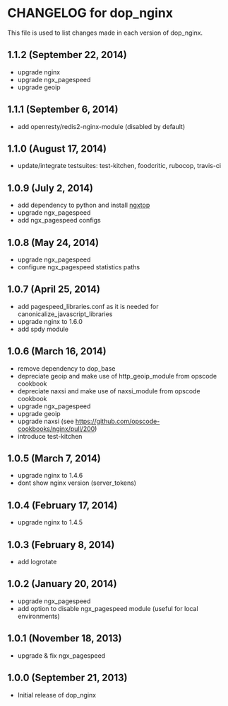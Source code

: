 # CHANGELOG for dop_nginx

This file is used to list changes made in each version of dop_nginx.

## 1.1.2  (September 22, 2014)

* upgrade nginx
* upgrade ngx_pagespeed
* upgrade geoip

## 1.1.1  (September 6, 2014)

* add openresty/redis2-nginx-module (disabled by default)

## 1.1.0  (August 17, 2014)

* update/integrate testsuites: test-kitchen, foodcritic, rubocop, travis-ci

## 1.0.9  (July 2, 2014)

* add dependency to python and install [ngxtop](https://github.com/lebinh/ngxtop)
* upgrade ngx_pagespeed
* add ngx_pagespeed configs

## 1.0.8  (May 24, 2014)

* upgrade ngx_pagespeed
* configure ngx_pagespeed statistics paths

## 1.0.7  (April 25, 2014)

* add pagespeed_libraries.conf as it is needed for canonicalize_javascript_libraries
* upgrade nginx to 1.6.0
* add spdy module

## 1.0.6  (March 16, 2014)

* remove dependency to dop_base
* depreciate geoip and make use of http_geoip_module from opscode cookbook
* depreciate naxsi and make use of naxsi_module from opscode cookbook
* upgrade ngx_pagespeed
* upgrade geoip
* upgrade naxsi (see https://github.com/opscode-cookbooks/nginx/pull/200)
* introduce test-kitchen

## 1.0.5  (March 7, 2014)

* upgrade nginx to 1.4.6
* dont show nginx version (server_tokens)

## 1.0.4  (February 17, 2014)

* upgrade nginx to 1.4.5

## 1.0.3  (February 8, 2014)

* add logrotate

## 1.0.2  (January 20, 2014)

* upgrade ngx_pagespeed
* add option to disable ngx_pagespeed module (useful for local environments)

## 1.0.1  (November 18, 2013)

* upgrade & fix ngx_pagespeed

## 1.0.0  (September 21, 2013)

* Initial release of dop_nginx